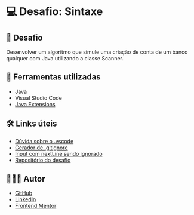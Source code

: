 # 💻 Desafio: Sintaxe

## 🎯 Desafio

Desenvolver um algoritmo que simule uma criação de conta de um banco qualquer com Java utilizando a classe Scanner.

## 🧱 Ferramentas utilizadas

- Java
- Visual Studio Code
- [Java Extensions](https://code.visualstudio.com/docs/java/extensions)

## 🛠️ Links úteis

- [Dúvida sobre o .vscode](https://stackoverflow.com/questions/32964920/should-i-commit-the-vscode-folder-to-source-control)
- [Gerador de .gitignore](https://www.toptal.com/developers/gitignore)
- [Input com nextLine sendo ignorado](https://www.freecodecamp.org/news/java-scanner-nextline-call-gets-skipped-solved/)
- [Repositório do desafio](https://github.com/digitalinnovationone/trilha-java-basico/tree/main/desafios/sintaxe)

## 🧑🏻‍💻 Autor

- [GitHub](https://github.com/GracilianoOG)
- [LinkedIn](https://www.linkedin.com/in/gabrielgmbarros)
- [Frontend Mentor](https://www.frontendmentor.io/profile/GracilianoOG)